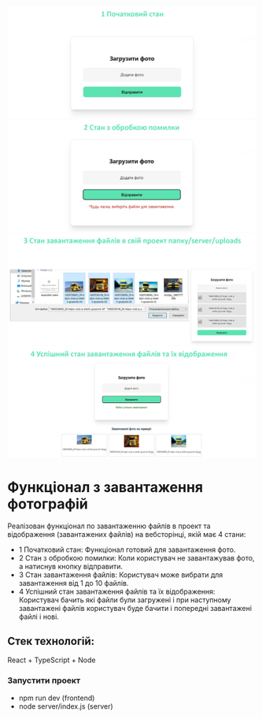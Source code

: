 ![картинка](src/assets/image/photo-1.jpg)
![картинка](src/assets/image/photo-2.jpg)
![картинка](src/assets/image/photo-3.jpg)
![картинка](src/assets/image/photo-4.jpg)

# Функціонал з завантаження фотографій

Реалізован функціонал по завантаженню файлів в проект та відображення (завантажених файлів) на вебсторінці, якій має 4 стани:

- 1 Початковий стан: Функціонал готовий для завантаження фото.
- 2 Стан з обробкою помилки: Коли користувач не завантажував фото, а натиснув кнопку відправити.
- 3 Стан завантаження файлів: Користувач може вибрати для завантаження від 1 до 10 файлів.
- 4 Успішний стан завантаження файлів та їх відображення: Користувач бачить які файли були загружені і при наступному завантажені файлів користувач буде бачити і попередні завантажені файлі і нові.

## Стек технологій:

React + TypeScript + Node

### Запустити проект
- npm run dev (frontend)
- node server/index.js (server)
